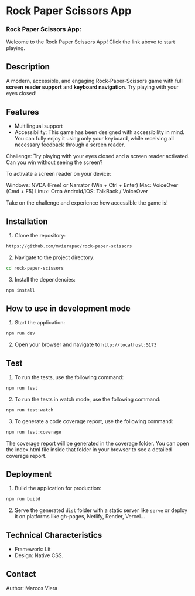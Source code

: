 # Rock Paper Scissors App

### **Rock Paper Scissors App**:

Welcome to the Rock Paper Scissors App! Click the link above to start playing.

## Description

A modern, accessible, and engaging Rock-Paper-Scissors game with full **screen reader support** and **keyboard navigation**. Try playing with your eyes closed!

## Features

- Multilingual support
- Accessibility: This game has been designed with accessibility in mind. You can fully enjoy it using only your keyboard, while receiving all necessary feedback through a screen reader.

Challenge: Try playing with your eyes closed and a screen reader activated. Can you win without seeing the screen?

To activate a screen reader on your device:

Windows: NVDA (Free) or Narrator (Win + Ctrl + Enter)
Mac: VoiceOver (Cmd + F5)
Linux: Orca
Android/iOS: TalkBack / VoiceOver

Take on the challenge and experience how accessible the game is!

## Installation

1. Clone the repository:

```sh
https://github.com/mvierapac/rock-paper-scissors
```

2. Navigate to the project directory:

```sh
cd rock-paper-scissors
```

3. Install the dependencies:

```sh
npm install
```

## How to use in development mode

1. Start the application:

```bash
npm run dev
```

2. Open your browser and navigate to `http://localhost:5173`

## Test

1. To run the tests, use the following command:

```bash
npm run test
```

2. To run the tests in watch mode, use the following command:

```bash
npm run test:watch
```

3. To generate a code coverage report, use the following command:

```bash
npm run test:coverage
```

The coverage report will be generated in the coverage folder. You can open the index.html file inside that folder in your browser to see a detailed coverage report.

## Deployment

1. Build the application for production:

```bash
npm run build
```

2. Serve the generated `dist` folder with a static server like `serve` or deploy it on platforms like gh-pages, Netlify, Render, Vercel...

## Technical Characteristics

- Framework: Lit
- Design: Native CSS.

## Contact

Author: Marcos Viera
